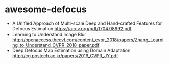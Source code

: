 # awesome-defocus


* A Unified Approach of Multi-scale Deep and Hand-crafted Features for Defocus Estimation https://arxiv.org/pdf/1704.08992.pdf
* Learning to Understand Image Blur http://openaccess.thecvf.com/content_cvpr_2018/papers/Zhang_Learning_to_Understand_CVPR_2018_paper.pdf
* Deep Defocus Map Estimation using Domain Adaptation http://cg.postech.ac.kr/papers/2019_CVPR_JY.pdf
